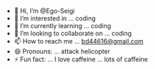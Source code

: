 - 👋 Hi, I’m @Ego-Seigi
- 👀 I’m interested in ... coding
- 🌱 I’m currently learning ... coding
- 💞️ I’m looking to collaborate on ... coding
- 📫 How to reach me ... bd44616@gmail.com
- 😄 Pronouns: ... attack helicopter
- ⚡ Fun fact: ... I love caffeine ... lots of caffeine

<!---
Ego-Seigi/Ego-Seigi is a ✨ special ✨ repository because its `README.md` (this file) appears on your GitHub profile.
You can click the Preview link to take a look at your changes.
--->
